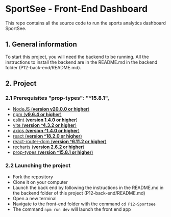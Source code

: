# SportSee - Front-End Dashboard

This repo contains all the source code to run the sports analytics dashboard SportSee.

## 1. General information

To start this project, you will need the backend to be running. All the instructions to install the backend are in the README.md in the backend folder (P12-back-end/README.md).

## 2. Project

### 2.1 Prerequisites "prop-types": "^15.8.1",

- [NodeJS (**version v20.0.0 or higher**)](https://nodejs.org/en/)
- [npm (**v9.6.4 or higher**)](https://www.npmjs.com/)
- [eslint (**version 1.4.0 or higher**)](https://eslint.org/)
- [vite (**version ^4.3.2 or higher**)](https://vitejs.dev/)
- [axios (**version ^1.4.0 or higher**)](https://axios-http.com/)
- [react (**version ^18.2.0 or higher**)](https://react.dev/)
- [react-router-dom (**version ^6.11.2 or higher**)](https://reactrouter.com/en/main)
- [recharts (**version 2.6.2 or higher**)](https://recharts.org/en-US)
- [prop-types (**version ^15.8.1 or higher**)](https://www.npmjs.com/package/prop-types)

### 2.2 Launching the project

- Fork the repository
- Clone it on your computer
- Launch the back end by following the instructions in the README.md in the backend folder of this project (P12-back-end/README.md)
- Open a new terminal
- Navigate to the front-end folder with the command `cd P12-Sportsee`
- The command `npm run dev` will launch the front end app